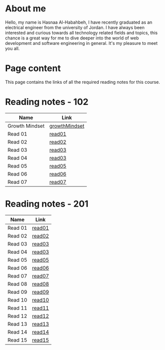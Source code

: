 # About me 
Hello, my name is Hasnaa Al-Habahbeh, I have recently graduated as an electrical engineer from the university of Jordan. I have always been interested and curious towards all technology related fields and topics, this chance is a great way for me to dive deeper into the world of web development and software engineering in general. It's my pleasure to meet you all. 

# Page content 
This page contains the links of all the required reading notes for this course. 


# Reading notes - 102  
 

| Name           | Link                                                                    |
| -----------    | -----------                                                             |
| Growth Mindset | [growthMindset](https://hasnaa38.github.io/reading-notes/growthMindset) |
| Read 01        | [read01](https://hasnaa38.github.io/reading-notes/read01)               |
| Read 02        | [read02](https://hasnaa38.github.io/reading-notes/read02)               |
| Read 03        | [read03](https://hasnaa38.github.io/reading-notes/read03)               |
| Read 04        | [read03](https://hasnaa38.github.io/reading-notes/read04)               |
| Read 05        | [read05](https://hasnaa38.github.io/reading-notes/read05)               |
| Read 06        | [read06](https://hasnaa38.github.io/reading-notes/read06)               |
| Read 07        | [read07](https://hasnaa38.github.io/reading-notes/read07)               |



# Reading notes - 201 

| Name           | Link  |
| -----------    | ----------- |
| Read 01        | [read01](https://hasnaa38.github.io/reading-notes/class-01)|
| Read 02        | [read02]()|
| Read 03        | [read03]()|
| Read 04        | [read03]()|
| Read 05        | [read05]()|
| Read 06        | [read06]()|
| Read 07        | [read07]()|
| Read 08        | [read08]()|
| Read 09        | [read09]()|
| Read 10        | [read10]()|
| Read 11        | [read11]()|
| Read 12        | [read12]()|
| Read 13        | [read13]()|
| Read 14        | [read14]()|
| Read 15        | [read15]()|